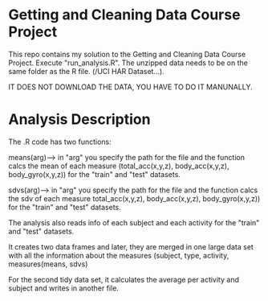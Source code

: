 # Getting and Cleaning Data Course Project
This repo contains my solution to the Getting and Cleaning Data Course Project.
Execute "run_analysis.R". The unzipped data needs to be on the same folder as the R file. (/UCI HAR Dataset...).

IT DOES NOT DOWNLOAD THE DATA, YOU HAVE TO DO IT MANUNALLY.

# Analysis Description
The .R code has two functions:

means(arg)--> in "arg" you specify the path for the file and the function calcs the mean of each measure (total_acc(x,y,z), body_acc(x,y,z), body_gyro(x,y,z)) for the "train" and "test" datasets.

sdvs(arg)--> in "arg" you specify the path for the file and the function calcs the sdv of each measure total_acc(x,y,z), body_acc(x,y,z), body_gyro(x,y,z)) for the "train" and "test" datasets.

The analysis also reads info of each subject and each activity for the "train" and "test" datasets.

It creates two data frames and later, they are merged in one large data set with all the information about the measures (subject, type, activity, measures(means, sdvs)

For the second tidy data set, it calculates the average per activity and subject and writes in another file.
